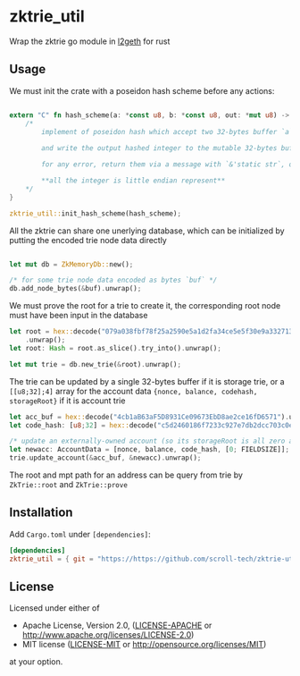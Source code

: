 # zktrie_util

Wrap the zktrie go module in [l2geth](http://github.com/scroll-tech/go-ethereum) for rust

## Usage

We must init the crate with a poseidon hash scheme before any actions:

```rust

extern "C" fn hash_scheme(a: *const u8, b: *const u8, out: *mut u8) -> *const i8 {
    /*
        implement of poseidon hash which accept two 32-bytes buffer `a` and `b` as integer of finite field
        
        and write the output hashed integer to the mutable 32-bytes buffer `out`

        for any error, return them via a message with `&'static str`, or return ptr::null for success

        **all the integer is little endian represent**
    */
}

zktrie_util::init_hash_scheme(hash_scheme);

```

All the zktrie can share one unerlying database, which can be initialized by putting the encoded trie node data directly

```rust

let mut db = ZkMemoryDb::new();

/* for some trie node data encoded as bytes `buf` */
db.add_node_bytes(&buf).unwrap();

```

We must prove the root for a trie to create it, the corresponding root node must have been input in the database

```rust
let root = hex::decode("079a038fbf78f25a2590e5a1d2fa34ce5e5f30e9a332713b43fa0e51b8770ab8")
    .unwrap();
let root: Hash = root.as_slice().try_into().unwrap();

let mut trie = db.new_trie(&root).unwrap();
```

The trie can be updated by a single 32-bytes buffer if it is storage trie, or a `[[u8;32];4]` array for the account data `{nonce, balance, codehash, storageRoot}` if it is account trie

```rust
let acc_buf = hex::decode("4cb1aB63aF5D8931Ce09673EbD8ae2ce16fD6571").unwrap();
let code_hash: [u8;32] = hex::decode("c5d2460186f7233c927e7db2dcc703c0e500b653ca82273b7bfad8045d85a470").unwrap().as_slice().try_into().unwrap();

/* update an externally-owned account (so its storageRoot is all zero and code_hash equal to keccak256(nil)) */
let newacc: AccountData = [nonce, balance, code_hash, [0; FIELDSIZE]];
trie.update_account(&acc_buf, &newacc).unwrap();

```

The root and mpt path for an address can be query from trie by `ZkTrie::root` and `ZkTrie::prove`

## Installation

Add `Cargo.toml` under `[dependencies]`:

```toml
[dependencies]
zktrie_util = { git = "https://https://github.com/scroll-tech/zktrie-util.git" }
```

## License

Licensed under either of

- Apache License, Version 2.0, ([LICENSE-APACHE](LICENSE-APACHE) or http://www.apache.org/licenses/LICENSE-2.0)
- MIT license ([LICENSE-MIT](LICENSE-MIT) or http://opensource.org/licenses/MIT)

at your option.

